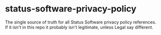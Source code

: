 # status-software-privacy-policy
The single source of truth for all Status Software privacy policy references. If it isn't in this repo it probably isn't legitimate, unless Legal say different.
